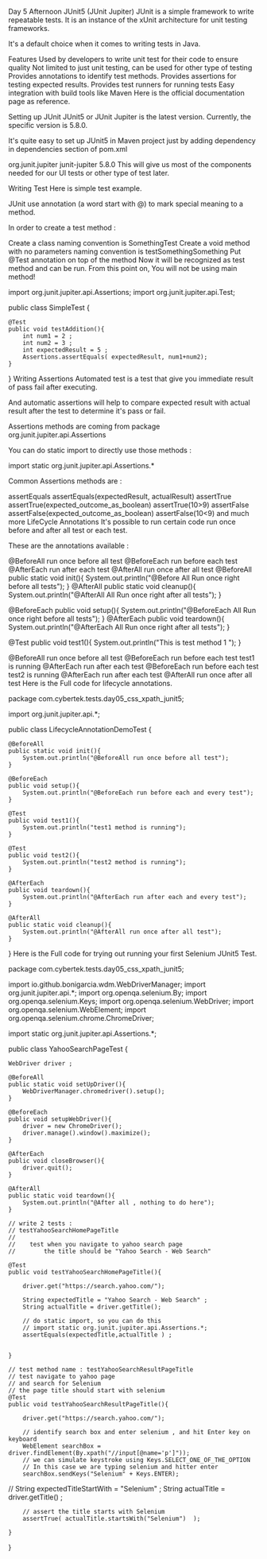 Day 5 Afternoon
JUnit5 (JUnit Jupiter)
JUnit is a simple framework to write repeatable tests.
It is an instance of the xUnit architecture for unit testing frameworks.

It's a default choice when it comes to writing tests in Java.

Features
Used by developers to write unit test for their code to ensure quality
Not limited to just unit testing, can be used for other type of testing
Provides annotations to identify test methods.
Provides assertions for testing expected results.
Provides test runners for running tests
Easy integration with build tools like Maven
Here is the official documentation page as reference.

Setting up JUnit
JUnit5 or JUnit Jupiter is the latest version. Currently, the specific version is 5.8.0.

It's quite easy to set up JUnit5 in Maven project just by adding dependency in dependencies section of pom.xml

<dependency>
    <groupId>org.junit.jupiter</groupId>
    <artifactId>junit-jupiter</artifactId>
    <version>5.8.0</version>
</dependency>
This will give us most of the components needed for our UI tests or other type of test later.

Writing Test
Here is simple test example.

JUnit use annotation (a word start with @) to mark special meaning to a method.

In order to create a test method :

Create a class
naming convention is SomethingTest
Create a void method with no parameters
naming convention is testSomethingSomething
Put @Test annotation on top of the method
Now it will be recognized as test method and can be run.
From this point on, You will not be using main method!

import org.junit.jupiter.api.Assertions;
import org.junit.jupiter.api.Test;

public class SimpleTest {

    @Test
    public void testAddition(){
        int num1 = 2 ;
        int num2 = 3 ;
        int expectedResult = 5 ; 
        Assertions.assertEquals( expectedResult, num1+num2);
    }
}
Writing Assertions
Automated test is a test that give you immediate result of pass fail after executing.

And automatic assertions will help to compare expected result with actual result
after the test to determine it's pass or fail.

Assertions methods are coming from package
org.junit.jupiter.api.Assertions

You can do static import to directly use those methods :

import static org.junit.jupiter.api.Assertions.*

Common Assertions methods are :

assertEquals
assertEquals(expectedResult, actualResult)
assertTrue
assertTrue(expected_outcome_as_boolean)
assertTrue(10>9)
assertFalse
assertFalse(expected_outcome_as_boolean)
assertFalse(10<9)
and much more
LifeCycle Annotations
It's possible to run certain code run once before and after all test or each test.

These are the annotations available :

@BeforeAll run once before all test
@BeforeEach run before each test
@AfterEach run after each test
@AfterAll run once after all test
@BeforeAll
public static void init(){
System.out.println("@Before All Run once right before all tests");
}
@AfterAll
public static void cleanup(){
System.out.println("@AfterAll All Run once right after all tests");
}

@BeforeEach
public void setup(){
System.out.println("@BeforeEach All Run once right before all tests");
}
@AfterEach
public void teardown(){
System.out.println("@AfterEach All Run once right after all tests");
}

@Test
public void test1(){
System.out.println("This is test method 1 ");
}

@BeforeAll run once before all test
@BeforeEach run before each test
test1 is running
@AfterEach run after each test
@BeforeEach run before each test
test2 is running
@AfterEach run after each test
@AfterAll run once after all test
Here is the Full code for lifecycle annotations.

package com.cybertek.tests.day05_css_xpath_junit5;

import org.junit.jupiter.api.*;

public class LifecycleAnnotationDemoTest {

    @BeforeAll
    public static void init(){
        System.out.println("@BeforeAll run once before all test");
    }

    @BeforeEach
    public void setup(){
        System.out.println("@BeforeEach run before each and every test");
    }

    @Test
    public void test1(){
        System.out.println("test1 method is running");
    }

    @Test
    public void test2(){
        System.out.println("test2 method is running");
    }

    @AfterEach
    public void teardown(){
        System.out.println("@AfterEach run after each and every test");
    }

    @AfterAll
    public static void cleanup(){
        System.out.println("@AfterAll run once after all test");
    }

}
Here is the Full code for trying out running your first Selenium JUnit5 Test.

package com.cybertek.tests.day05_css_xpath_junit5;

import io.github.bonigarcia.wdm.WebDriverManager;
import org.junit.jupiter.api.*;
import org.openqa.selenium.By;
import org.openqa.selenium.Keys;
import org.openqa.selenium.WebDriver;
import org.openqa.selenium.WebElement;
import org.openqa.selenium.chrome.ChromeDriver;

import static org.junit.jupiter.api.Assertions.*;

public class YahooSearchPageTest {

    WebDriver driver ;

    @BeforeAll
    public static void setUpDriver(){
        WebDriverManager.chromedriver().setup();
    }

    @BeforeEach
    public void setupWebDriver(){
        driver = new ChromeDriver();
        driver.manage().window().maximize();
    }

    @AfterEach
    public void closeBrowser(){
        driver.quit();
    }

    @AfterAll
    public static void teardown(){
        System.out.println("@After all , nothing to do here");
    }

    // write 2 tests :
    // testYahooSearchHomePageTitle
    //
    //    test when you navigate to yahoo search page
    //        the title should be "Yahoo Search - Web Search"

    @Test
    public void testYahooSearchHomePageTitle(){

        driver.get("https://search.yahoo.com/");

        String expectedTitle = "Yahoo Search - Web Search" ;
        String actualTitle = driver.getTitle();

        // do static import, so you can do this
        // import static org.junit.jupiter.api.Assertions.*;
        assertEquals(expectedTitle,actualTitle ) ;


    }

    // test method name : testYahooSearchResultPageTitle
    // test navigate to yahoo page
    // and search for Selenium
    // the page title should start with selenium
    @Test
    public void testYahooSearchResultPageTitle(){

        driver.get("https://search.yahoo.com/");

        // identify search box and enter selenium , and hit Enter key on keyboard
        WebElement searchBox = driver.findElement(By.xpath("//input[@name='p']"));
        // we can simulate keystroke using Keys.SELECT_ONE_OF_THE_OPTION
        // In this case we are typing selenium and hitter enter
        searchBox.sendKeys("Selenium" + Keys.ENTER);

//        String expectedTitleStartWith = "Selenium" ;
String actualTitle = driver.getTitle() ;

        // assert the title starts with Selenium
        assertTrue( actualTitle.startsWith("Selenium")  );
        
    }
}